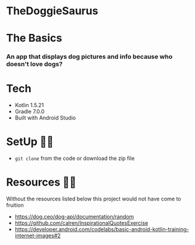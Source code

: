 # TheDoggieSaurus

# The Basics 
### An app that displays dog pictures and info because who doesn't love dogs?


# Tech 
- Kotlin 1.5.21
- Gradle 7.0.0
- Built with Android Studio


# SetUp ✍🏾
* `git clone` from the code or download the zip file

# Resources ✍🏾
Without the resources listed below this project would not have come to fruition
- https://dog.ceo/dog-api/documentation/random
- https://github.com/calren/InspirationalQuotesExercise
- https://developer.android.com/codelabs/basic-android-kotlin-training-internet-images#2
